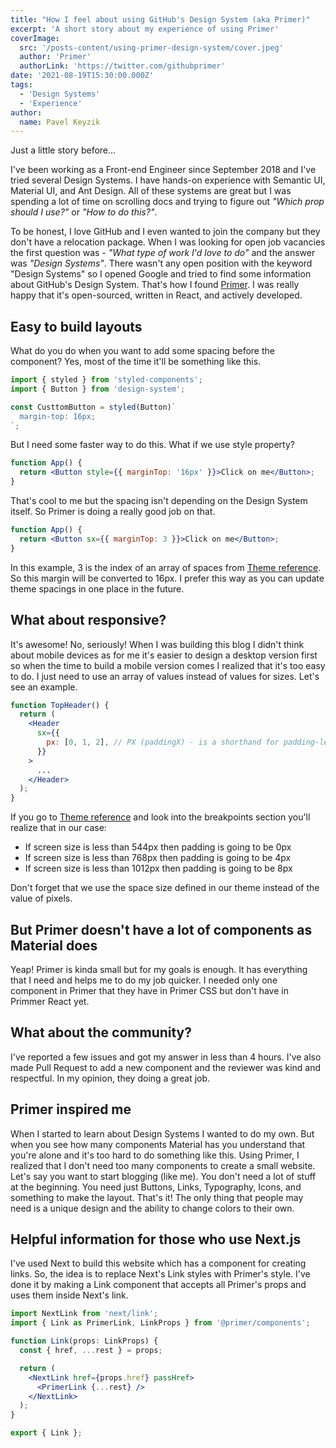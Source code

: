 ```yaml
---
title: "How I feel about using GitHub's Design System (aka Primer)"
excerpt: 'A short story about my experience of using Primer'
coverImage:
  src: '/posts-content/using-primer-design-system/cover.jpeg'
  author: 'Primer'
  authorLink: 'https://twitter.com/githubprimer'
date: '2021-08-19T15:30:00.000Z'
tags:
  - 'Design Systems'
  - 'Experience'
author:
  name: Pavel Keyzik
---
```


Just a little story before...

I've been working as a Front-end Engineer since September 2018 and I've tried several Design Systems. I have hands-on experience with Semantic UI, Material UI, and Ant Design. All of these systems are great but I was spending a lot of time on scrolling docs and trying to figure out _"Which prop should I use?"_ or _"How to do this?"_.

To be honest, I love GitHub and I even wanted to join the company but they don't have a relocation package. When I was looking for open job vacancies the first question was - _"What type of work I'd love to do"_ and the answer was _"Design Systems"_. There wasn't any open position with the keyword "Design Systems" so I opened Google and tried to find some information about GitHub's Design System. That's how I found [Primer](http://github.com/primer/). I was really happy that it's open-sourced, written in React, and actively developed.

## Easy to build layouts

What do you do when you want to add some spacing before the component? Yes, most of the time it'll be something like this.

```jsx
import { styled } from 'styled-components';
import { Button } from 'design-system';

const CusttomButton = styled(Button)`
  margin-top: 16px;
`;
```

But I need some faster way to do this. What if we use style property?

```jsx
function App() {
  return <Button style={{ marginTop: '16px' }}>Click on me</Button>;
}
```

That's cool to me but the spacing isn't depending on the Design System itself. So Primer is doing a really good job on that.

```jsx
function App() {
  return <Button sx={{ marginTop: 3 }}>Click on me</Button>;
}
```

In this example, 3 is the index of an array of spaces from [Theme reference](https://primer.style/react/theme-reference). So this margin will be converted to 16px. I prefer this way as you can update theme spacings in one place in the future.

## What about responsive?

It's awesome! No, seriously! When I was building this blog I didn't think about mobile devices as for me it's easier to design a desktop version first so when the time to build a mobile version comes I realized that it's too easy to do. I just need to use an array of values instead of values for sizes. Let's see an example.

```jsx
function TopHeader() {
  return (
    <Header
      sx={{
        px: [0, 1, 2], // PX (paddingX) - is a shorthand for padding-left + padding-right
      }}
    >
      ...
    </Header>
  );
}
```

If you go to [Theme reference](https://primer.style/react/theme-reference) and look into the breakpoints section you'll realize that in our case:

- If screen size is less than 544px then padding is going to be 0px
- If screen size is less than 768px then padding is going to be 4px
- If screen size is less than 1012px then padding is going to be 8px

Don't forget that we use the space size defined in our theme instead of the value of pixels.

## But Primer doesn't have a lot of components as Material does

Yeap! Primer is kinda small but for my goals is enough. It has everything that I need and helps me to do my job quicker. I needed only one component in Primer that they have in Primer CSS but don't have in Primmer React yet.

## What about the community?

I've reported a few issues and got my answer in less than 4 hours. I've also made Pull Request to add a new component and the reviewer was kind and respectful. In my opinion, they doing a great job.

## Primer inspired me

When I started to learn about Design Systems I wanted to do my own. But when you see how many components Material has you understand that you're alone and it's too hard to do something like this. Using Primer, I realized that I don't need too many components to create a small website. Let's say you want to start blogging (like me). You don't need a lot of stuff at the beginning. You need just Buttons, Links, Typography, Icons, and something to make the layout. That's it! The only thing that people may need is a unique design and the ability to change colors to their own.

## Helpful information for those who use Next.js

I've used Next to build this website which has a component for creating links. So, the idea is to replace Next's Link styles with Primer's style. I've done it by making a Link component that accepts all Primer's props and uses them inside Next's link.

```jsx
import NextLink from 'next/link';
import { Link as PrimerLink, LinkProps } from '@primer/components';

function Link(props: LinkProps) {
  const { href, ...rest } = props;

  return (
    <NextLink href={props.href} passHref>
      <PrimerLink {...rest} />
    </NextLink>
  );
}

export { Link };
```
